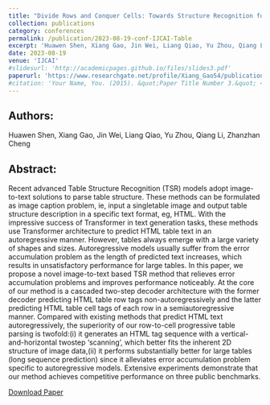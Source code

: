 ```yaml
---
title: "Divide Rows and Conquer Cells: Towards Structure Recognition for Large Tables"
collection: publications
category: conferences
permalink: /publication/2023-08-19-conf-IJCAI-Table
excerpt: 'Huawen Shen, Xiang Gao, Jin Wei, Liang Qiao, Yu Zhou, Qiang Li, Zhanzhan Cheng'
date: 2023-08-19
venue: 'IJCAI'
#slidesurl: 'http://academicpages.github.io/files/slides3.pdf'
paperurl: 'https://www.researchgate.net/profile/Xiang_Gao54/publication/373077707_Divide_Rows_and_Conquer_Cells_Towards_Structure_Recognition_for_Large_Tables/links/66ac5e5651aa0775f263cf87/Divide-Rows-and-Conquer-Cells-Towards-Structure-Recognition-for-Large-Tables.pdff'
#citation: 'Your Name, You. (2015). &quot;Paper Title Number 3.&quot; <i>Journal 1</i>. 1(3).'
---
```


Authors:
------
Huawen Shen, Xiang Gao, Jin Wei, Liang Qiao, Yu Zhou, Qiang Li, Zhanzhan Cheng

Abstract:
------
Recent advanced Table Structure Recognition (TSR) models adopt image-to-text solutions to parse table structure. These methods can be formulated as image caption problem, ie, input a singletable image and output table structure description in a specific text format, eg, HTML. With the impressive success of Transformer in text generation tasks, these methods use Transformer architecture to predict HTML table text in an autoregressive manner. However, tables always emerge with a large variety of shapes and sizes. Autoregressive models usually suffer from the error accumulation problem as the length of predicted text increases, which results in unsatisfactory performance for large tables. In this paper, we propose a novel image-to-text based TSR method that relieves error accumulation problems and improves performance noticeably. At the core of our method is a cascaded two-step decoder architecture with the former decoder predicting HTML table row tags non-autoregressively and the latter predicting HTML table cell tags of each row in a semiautoregressive manner. Compared with existing methods that predict HTML text autoregressively, the superiority of our row-to-cell progressive table parsing is twofold:(i) it generates an HTML tag sequence with a vertical-and-horizontal twostep ‘scanning’, which better fits the inherent 2D structure of image data,(ii) it performs substantially better for large tables (long sequence prediction) since it alleviates error accumulation problem specific to autoregressive models. Extensive experiments demonstrate that our method achieves competitive performance on three public benchmarks.

[Download Paper](https://www.researchgate.net/profile/Xiang_Gao54/publication/373077707_Divide_Rows_and_Conquer_Cells_Towards_Structure_Recognition_for_Large_Tables/links/66ac5e5651aa0775f263cf87/Divide-Rows-and-Conquer-Cells-Towards-Structure-Recognition-for-Large-Tables.pdf)